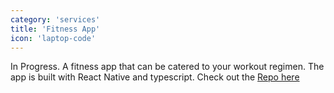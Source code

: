 ```yaml
---
category: 'services'
title: 'Fitness App'
icon: 'laptop-code'
---
```

In Progress. A fitness app that can be catered to your workout regimen. The app is built with React Native and typescript. Check out the [Repo here](https://github.com/sokradyschey/FitnessApp)